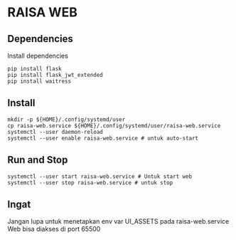 # RAISA WEB 

## Dependencies 
Install dependencies
```
pip install flask
pip install flask_jwt_extended
pip install waitress
```

## Install 
```
mkdir -p ${HOME}/.config/systemd/user 
cp raisa-web.service ${HOME}/.config/systemd/user/raisa-web.service
systemctl --user daemon-reload
systemctl --user enable raisa-web.service # untuk auto-start
```

## Run and Stop 
```
systemctl --user start raisa-web.service # Untuk start web 
systemctl --user stop raisa-web.service # untuk stop
```

## Ingat 
Jangan lupa untuk menetapkan env var UI_ASSETS pada raisa-web.service   
Web bisa diakses di port 65500

